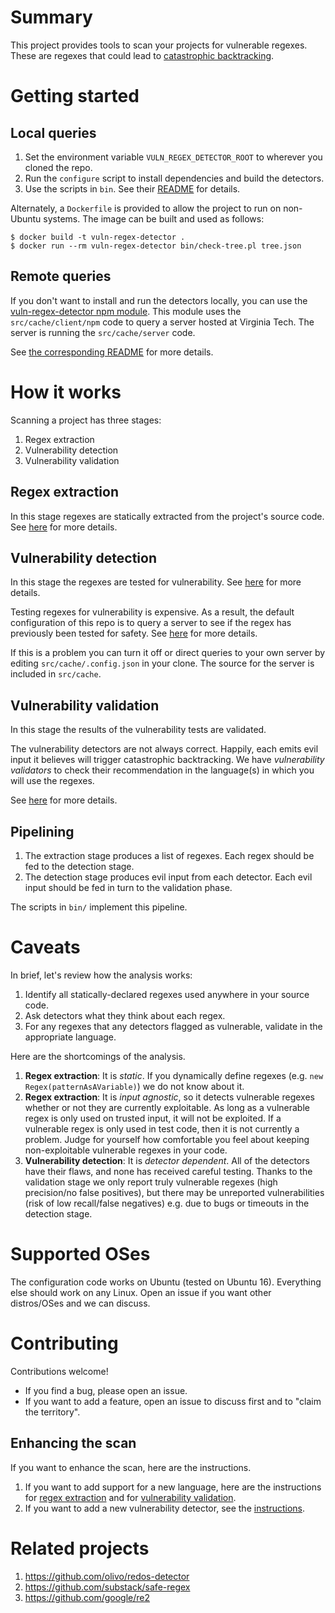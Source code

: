 # Summary

This project provides tools to scan your projects for vulnerable regexes.
These are regexes that could lead to [catastrophic backtracking](https://www.regular-expressions.info/catastrophic.html).

# Getting started

## Local queries

1. Set the environment variable `VULN_REGEX_DETECTOR_ROOT` to wherever you cloned the repo.
2. Run the `configure` script to install dependencies and build the detectors.
3. Use the scripts in `bin`. See their [README](https://github.com/davisjam/vuln-regex-detector/blob/master/bin/README.md) for details.

Alternately, a `Dockerfile` is provided to allow the project to run on non-Ubuntu systems. The image can be built and used as follows:

```shell
$ docker build -t vuln-regex-detector .
$ docker run --rm vuln-regex-detector bin/check-tree.pl tree.json
```

## Remote queries

If you don't want to install and run the detectors locally, you can use the [vuln-regex-detector npm module](https://www.npmjs.com/package/vuln-regex-detector).
This module uses the `src/cache/client/npm` code to query a server hosted at Virginia Tech. The server is running the `src/cache/server` code.

See [the corresponding README](https://github.com/davisjam/vuln-regex-detector/tree/master/src/cache) for more details.

# How it works

Scanning a project has three stages:

1. Regex extraction
2. Vulnerability detection
3. Vulnerability validation

## Regex extraction

In this stage regexes are statically extracted from the project's source code.
See [here](https://github.com/davisjam/vuln-regex-detector/blob/master/src/extract/README.md) for more details.

## Vulnerability detection

In this stage the regexes are tested for vulnerability.
See [here](https://github.com/davisjam/vuln-regex-detector/blob/master/src/detect/README.md) for more details.

Testing regexes for vulnerability is expensive.
As a result, the default configuration of this repo is to query a server to see if the regex has previously been tested for safety.
See [here](https://github.com/davisjam/vuln-regex-detector/blob/master/src/cache/README.md) for more details.

If this is a problem you can turn it off or direct queries to your own server by editing `src/cache/.config.json` in your clone.
The source for the server is included in `src/cache`.

## Vulnerability validation

In this stage the results of the vulnerability tests are validated.

The vulnerability detectors are not always correct.
Happily, each emits evil input it believes will trigger catastrophic backtracking.
We have *vulnerability validators* to check their recommendation in the language(s) in which you will use the regexes.

See [here](https://github.com/davisjam/vuln-regex-detector/blob/master/src/validate/README.md) for more details.

## Pipelining

1. The extraction stage produces a list of regexes. Each regex should be fed to the detection stage.
2. The detection stage produces evil input from each detector. Each evil input should be fed in turn to the validation phase.

The scripts in `bin/` implement this pipeline.

# Caveats

In brief, let's review how the analysis works:

1. Identify all statically-declared regexes used anywhere in your source code.
2. Ask detectors what they think about each regex.
3. For any regexes that any detectors flagged as vulnerable, validate in the appropriate language.

Here are the shortcomings of the analysis.

1. **Regex extraction**: It is *static*. If you dynamically define regexes (e.g. `new Regex(patternAsAVariable)`) we do not know about it.
2. **Regex extraction**: It is *input agnostic*, so it detects vulnerable regexes whether or not they are currently exploitable. As long as a vulnerable regex is only used on trusted input, it will not be exploited. If a vulnerable regex is only used in test code, then it is not currently a problem. Judge for yourself how comfortable you feel about keeping non-exploitable vulnerable regexes in your code.
3. **Vulnerability detection**: It is *detector dependent*. All of the detectors have their flaws, and none has received careful testing. Thanks to the validation stage we only report truly vulnerable regexes (high precision/no false positives), but there may be unreported vulnerabilities (risk of low recall/false negatives) e.g. due to bugs or timeouts in the detection stage.

# Supported OSes

The configuration code works on Ubuntu (tested on Ubuntu 16).
Everything else should work on any Linux.
Open an issue if you want other distros/OSes and we can discuss.

# Contributing

Contributions welcome!
- If you find a bug, please open an issue.
- If you want to add a feature, open an issue to discuss first and to "claim the territory".

## Enhancing the scan

If you want to enhance the scan, here are the instructions.

1. If you want to add support for a new language, here are the instructions for [regex extraction](https://github.com/davisjam/vuln-regex-detector/blob/master/src/extract/README.md#how-do-i-add-a-new-extractor) and for [vulnerability validation](https://github.com/davisjam/vuln-regex-detector/blob/master/src/validate/README.md#how-do-i-add-a-new-validator).
2. If you want to add a new vulnerability detector, see the [instructions](https://github.com/davisjam/vuln-regex-detector/blob/master/src/detect/README.md#how-do-i-add-a-new-detector).

# Related projects

1. https://github.com/olivo/redos-detector
2. https://github.com/substack/safe-regex
3. https://github.com/google/re2
